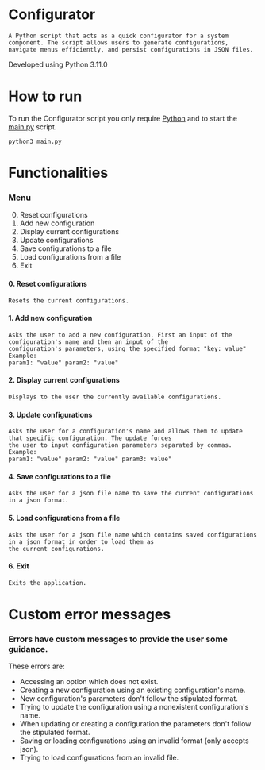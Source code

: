 # Configurator
    A Python script that acts as a quick configurator for a system component. The script allows users to generate configurations,  
    navigate menus efficiently, and persist configurations in JSON files.

Developed using Python 3.11.0

# How to run
To run the Configurator script you only require [Python](https://www.python.org/) and to start the [main.py](main.py) script.

    python3 main.py


# Functionalities 
### Menu
0. Reset configurations
1. Add new configuration
2. Display current configurations  
3. Update configurations  
4. Save configurations to a file  
5. Load configurations from a file  
6. Exit  

#### 0. Reset configurations
    Resets the current configurations.

#### 1. Add new configuration
    Asks the user to add a new configuration. First an input of the configuration's name and then an input of the  
    configuration's parameters, using the specified format "key: value"
    Example:  
    param1: "value" param2: "value"

#### 2. Display current configurations
    Displays to the user the currently available configurations.

#### 3. Update configurations
    Asks the user for a configuration's name and allows them to update that specific configuration. The update forces  
    the user to input configuration parameters separated by commas. 
    Example:  
    param1: "value" param2: "value" param3: value"
    
#### 4. Save configurations to a file
    Asks the user for a json file name to save the current configurations in a json format.

#### 5. Load configurations from a file 
    Asks the user for a json file name which contains saved configurations in a json format in order to load them as  
    the current configurations.

#### 6. Exit
    Exits the application.

# Custom error messages
### Errors have custom messages to provide the user some guidance. 
These errors are:
- Accessing an option which does not exist.
- Creating a new configuration using an existing configuration's name.
- New configuration's parameters don't follow the stipulated format.
- Trying to update the configuration using a nonexistent configuration's name.
- When updating or creating a configuration the parameters don't follow the stipulated format.
- Saving or loading configurations using an invalid format (only accepts json).
- Trying to load configurations from an invalid file.
